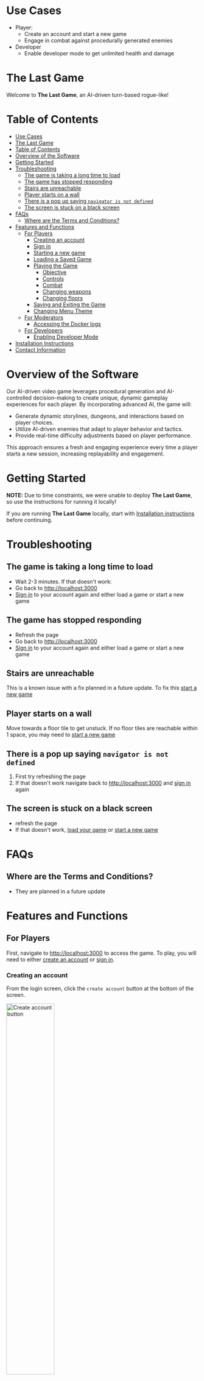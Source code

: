 # Use Cases
- Player:
  - Create an account and start a new game
  - Engage in combat against procedurally generated enemies
- Developer
  - Enable developer mode to get unlimited health and damage 


# The Last Game
Welcome to __The Last Game__, an AI-driven turn-based rogue-like!


# Table of Contents
- [Use Cases](#use-cases)
- [The Last Game](#the-last-game)
- [Table of Contents](#table-of-contents)
- [Overview of the Software](#overview-of-the-software)
- [Getting Started](#getting-started)
- [Troubleshooting](#troubleshooting)
  - [The game is taking a long time to load](#the-game-is-taking-a-long-time-to-load)
  - [The game has stopped responding](#the-game-has-stopped-responding)
  - [Stairs are unreachable](#stairs-are-unreachable)
  - [Player starts on a wall](#player-starts-on-a-wall)
  - [There is a pop up saying `navigator is not defined`](#there-is-a-pop-up-saying-navigator-is-not-defined)
  - [The screen is stuck on a black screen](#the-screen-is-stuck-on-a-black-screen)
- [FAQs](#faqs)
  - [Where are the Terms and Conditions?](#where-are-the-terms-and-conditions)
- [Features and Functions](#features-and-functions)
  - [For Players](#for-players)
    - [Creating an account](#creating-an-account)
    - [Sign in](#sign-in)
    - [Starting a new game](#starting-a-new-game)
    - [Loading a Saved Game](#loading-a-saved-game)
    - [Playing the Game](#playing-the-game)
      - [Objective](#objective)
      - [Controls](#controls)
      - [Combat](#combat)
      - [Changing weapons](#changing-weapons)
      - [Changing floors](#changing-floors)
    - [Saving and Exiting the Game](#saving-and-exiting-the-game)
    - [Changing Menu Theme](#changing-menu-theme)
  - [For Moderators](#for-moderators)
    - [Accessing the Docker logs](#accessing-the-docker-logs)
  - [For Developers](#for-developers)
    - [Enabling Developer Mode](#enabling-developer-mode)
- [Installation Instructions](#installation-instructions)
- [Contact Information](#contact-information)


# Overview of the Software 
Our AI-driven video game leverages procedural generation and AI-controlled decision-making to create unique, dynamic gameplay experiences for each player. By incorporating advanced AI, the game will:

- Generate dynamic storylines, dungeons, and interactions based on player choices.
- Utilize AI-driven enemies that adapt to player behavior and tactics.
- Provide real-time difficulty adjustments based on player performance.

This approach ensures a fresh and engaging experience every time a player starts a new session, increasing replayability and engagement.


# Getting Started
**NOTE:** Due to time constraints, we were unable to deploy __The Last Game__, so use the instructions for running it locally!

If you are running __The Last Game__ locally, start with [Installation instructions](#installation-instructions) before continuing.


# Troubleshooting
## The game is taking a long time to load
- Wait 2-3 minutes. If that doesn't work:
- Go back to [http://localhost:3000](http://localhost:3000)
- [Sign in](#sign-in) to your account again and either load a game or start a new game

## The game has stopped responding
- Refresh the page
- Go back to [http://localhost:3000](http://localhost:3000)
- [Sign in](#sign-in) to your account again and either load a game or start a new game

## Stairs are unreachable
This is a known issue with a fix planned in a future update. To fix this [start a new game](#starting-a-new-game)

## Player starts on a wall
Move towards a floor tile to get unstuck. If no floor tiles are reachable within 1 space, you may need to [start a new game](#starting-a-new-game)

## There is a pop up saying `navigator is not defined`
1. First try refreshing the page
2. If that doesn't work navigate back to [http://localhost:3000](http://localhost:3000) and [sign in](#sign-in) again

## The screen is stuck on a black screen
- refresh the page
- If that doesn't work, [load your game](#loading-a-saved-game) or [start a new game](#starting-a-new-game)


# FAQs 

## Where are the Terms and Conditions?
- They are planned in a future update


# Features and Functions 

## For Players 
First, navigate to [http://localhost:3000](http://localhost:3000) to access the game. To play, you will need to either [create an account](#creating-an-account) or [sign in](#sign-in).

### Creating an account
From the login screen, click the `create account` button at the bottom of the screen.

<img src="./assets/login.png" alt="Create account button" width="50%">

[_Login page_]

Fill out the following fields:
- `Username`
- `Email`
- `Password`
- `Confirm Password`

Note that the `password` must be 6 characters or more and the `confirm password` should match what is in the `password` field.
Finally, check the box next to `Accept terms & conditions` and click `create account` to create your account.

### Sign in
1. Enter your username and password in the appropriate fields
2. (Optional) click `remember me`
3. Click the `LOGIN` button

You will be redirected to a page that give you an option to [start a new game](#starting-a-new-game)  

### Starting a new game
After logging in, you will be taken to the menu screen with a button that says `start game`. Clicking this button will bring you to to a screen that explains the game. Click `next` in the bottom right to continue.

You will then be given a couple of options for your game:
- Theme - this affects the aesthetic of the map
- Difficulty - this affects the overall stats of the enemies

After selecting your options, the AI will generate a story, floor, enemies, and weapons. While this process is usually quick, there are some cases where it may take a long time. See the [Troubleshooting](#troubleshooting) section for more details if you encounter this.


### Loading a Saved Game
1. 

### Playing the Game

#### Objective
The goal of __The Last Game__ is to reach the highest floor that you can without loosing all of your health. To do this you will need to fight enemies, upgrade your weapons, and locate the stairs to progress.

#### Controls
<img src="./assets/controls.png" alt="Controls Diagram" width="50%">

[_Controls_]

- Use the **Arrow keys** to move your character.
- Press **Space** when facing an enemy to attack. This only works if the enemy is within range of your current weapon.
- Press **Escape** to bring up the menu.

#### Combat
<img src="./assets/attackRange.png" alt="Combat Range" width="20%">

[_Combat range_]

- Press `space` to attack in the direction you are facing
  - Attacking enemies reduces their health by the attack value associated with your current weapon
- You can only attack directly to the side, above, or below your current position
- If your health reaches 0, it is game over

#### Changing weapons
<img src="./assets/chest1.png" alt="Chest" width="25%">

[_Example Chest_]

To change weapons, you first need to find a chest that contains a weapon. 
**Chests only appear if the room has been cleared of enemies.**

- Press `Space bar` to open the chest. You will then be presented with a menu that looks like the following:

<img src="./assets/chest.png" alt="Chest Menu" width="40%">

[_Chest Menu_]

You will see the weapon in the chest as well as your current weapon. You will be able to see the damage of each weapon as well. Do one of the following:

- Click `Swap Weapons` (Option 1) to change your current weapon
- Click `Leave Weapon` (Option 2) to keep your current weapon

#### Changing floors

Stepping on a stair tile will allow you to move to the next room. **Note** that once you move to the next floor via the stairs you will not be able to return and the game will become more difficult.

<img src="./assets/stair.png" alt="Stair Tile" width="20%">

[_Stair Tile_]


### Saving and Exiting the Game
- Press `esc` to bring up the menu
- Click on `Save Game` to save the game and continue playing (Option 1 in the picture below)
- Click on `Exit and Save` to save the game and then quit (Option 2 in the picture below)

<img src="./assets/saveexit.png" alt="Save & Exit" width="30%">

### Changing Menu Theme
<img src="./assets/settings.png" alt="Settings Menu" width="30%">

[_Settings menu_]

- Click the settings menu in the top right corner
- Click `Toggle Dark Mode`
- Click `Save Changes`

<img src="./assets/toggleTheme.png" alt="Toggle theme option" width="50%">


## For Moderators

### Accessing the Docker logs
1. Navigate to the folder where the Last Game is in your terminal
2. run `docker-compose logs -f backend` to view the logs for the backend
    - Replace `backend` with either `frontend` or `db` to get the logs for those Docker containers
3. Press `Ctrl + c` to stop viewing the logs for the container.


## For Developers

### Enabling Developer Mode
1. Start a game like normal and continue until reaching the difficulty selection
2. Enter the Konami code:
  a. up
  b. up
  c. down
  d. down
  e. left
  f. right
  g. left
  h. right
  i. b
  j. a
3. Open the dev console to confirm that developer mode is activated



# Installation Instructions 
You will need to create a `.env` file and place it in the root directory of The Last Game. The `.env` file should have the following fields: 
```.env
GROQ_API_KEY=<YOUR-API-KEY>
DATABASE_URL=postgres://user:password@db:5473/game
POSTGRES_USER=kgardner
POSTGRES_PASSWORD=kwit2323!
POSTGRES_DB=game_db
ACCESS_TOKEN_SECRET=asdf
REFRESH_TOKEN_SECRET=asdf
DB_HOST=game_db
DB_USER=kgardner
DB_PASSWORD=kwit2323!
DB_NAME=game_db
DB_PORT=5432
DB_SSLMODE=disable
DB_TIMEZONE=UTC
```
The `GROQ_API_KEY` can be acquired by going to [Groq's](https://console.groq.com/home?utm_source=website&utm_medium=outbound_link&utm_campaign=dev_console_click) website and creating a free account. After you have created an account, create a new API key and replace the <YOUR-API-KEY> with your API key.

See the [DOCKER_README](../DOCKER_README.md) for instructions on how to install and run the game.


# Contact Information 
- Jacob Bartholomew
- Ethan Bates
- Jaxton Esplin
- Gabe Freeman
- Kelson Gardner
- Kevin Shaffer